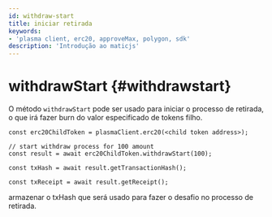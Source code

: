 ```yaml
---
id: withdraw-start
title: iniciar retirada
keywords:
- 'plasma client, erc20, approveMax, polygon, sdk'
description: 'Introdução ao maticjs'
---
```


# withdrawStart {#withdrawstart}

O método `withdrawStart` pode ser usado para iniciar o processo de retirada, o que irá fazer burn do valor especificado de tokens filho.

```
const erc20ChildToken = plasmaClient.erc20(<child token address>);

// start withdraw process for 100 amount
const result = await erc20ChildToken.withdrawStart(100);

const txHash = await result.getTransactionHash();

const txReceipt = await result.getReceipt();

```

armazenar o txHash que será usado para fazer o desafio no processo de retirada.
